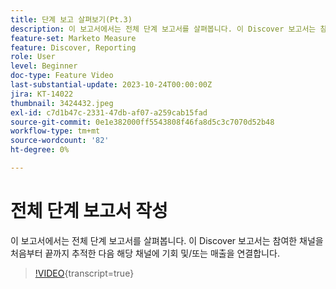 ```yaml
---
title: 단계 보고 살펴보기(Pt.3)
description: 이 보고서에서는 전체 단계 보고서를 살펴봅니다. 이 Discover 보고서는 참여한 채널을 처음부터 끝까지 추적한 다음 해당 채널에 기회 및/또는 매출을 연결합니다.
feature-set: Marketo Measure
feature: Discover, Reporting
role: User
level: Beginner
doc-type: Feature Video
last-substantial-update: 2023-10-24T00:00:00Z
jira: KT-14022
thumbnail: 3424432.jpeg
exl-id: c7d1b47c-2331-47db-af07-a259cab15fad
source-git-commit: 0e1e382000ff5543808f46fa8d5c3c7070d52b48
workflow-type: tm+mt
source-wordcount: '82'
ht-degree: 0%

---
```


# 전체 단계 보고서 작성

이 보고서에서는 전체 단계 보고서를 살펴봅니다. 이 Discover 보고서는 참여한 채널을 처음부터 끝까지 추적한 다음 해당 채널에 기회 및/또는 매출을 연결합니다.

>[!VIDEO](https://video.tv.adobe.com/v/3443758/?learn=on&captions=kor){transcript=true}
